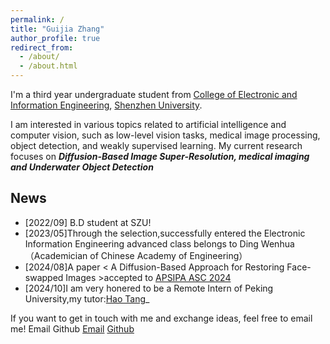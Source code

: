 ```yaml
---
permalink: /
title: "Guijia Zhang"
author_profile: true
redirect_from: 
  - /about/
  - /about.html
---
```


I'm a third year undergraduate student from [College of Electronic and Information Engineering](https://ceie.szu.edu.cn/), [Shenzhen University](https://www.szu.edu.cn/).

I am interested in various topics related to artificial intelligence and computer vision, such as low-level vision tasks, medical image processing, object detection, and weakly supervised learning. My current research focuses on ***Diffusion-Based Image Super-Resolution, medical imaging and Underwater Object Detection***


## News
* \[2022/09\] B.D student at SZU!
* \[2023/05\]Through the selection,successfully entered the Electronic Information Engineering advanced class belongs to Ding Wenhua（Academician of Chinese Academy of Engineering）
* \[2024/08\]A paper < A Diffusion-Based Approach for Restoring Face-swapped Images >accepted to [APSIPA ASC 2024](http://8.218.206.158/welcome.html)
* \[2024/10\]I am very honered to be a Remote Intern of Peking University,my tutor:[Hao Tang](https://ha0tang.github.io/)_

If you want to get in touch with me and exchange ideas, feel free to email me! Email Github
[Email](xiongxiongchuji123@gmail.com)
[Github](https://github.com/xiongxiongchuji)
